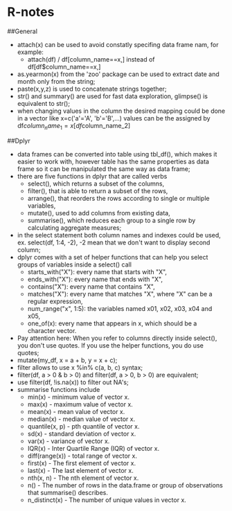 # R-notes

##General
- attach(x) can be used to avoid constatly specifing data frame nam, for example:
     - attach(df) / df[column_name==x,] instead of df[df$column_name==x,]
- as.yearmon(x) from the 'zoo' package can be used to extract date and month only from the string;
- paste(x,y,z) is used to concatenate strings together;
- str() and summary() are used for fast data exploration, glimpse() is equivalent to str();
- when changing values in the column the desired mapping could be done in a vector like x=c('a'='A', 'b'='B',...) values can be the assigned by df$column_name_1=x[df$column_name_2]

##Dplyr
- data frames can be converted into table using tbl_df(), which makes it easier to work with, however table has the same properties as data frame so it can be manipulated the same way as data frame;
- there are five functions in dplyr that are called verbs
     - select(), which returns a subset of the columns,
     - filter(), that is able to return a subset of the rows,
     - arrange(), that reorders the rows according to single or multiple variables,
     - mutate(), used to add columns from existing data,
     - summarise(), which reduces each group to a single row by calculating aggregate measures;
- in the select statement both column names and indexes could be used, ex. select(df, 1:4, -2), -2 mean that we don't want to display second column;
- dplyr comes with a set of helper functions that can help you select groups of variables inside a select() call
     - starts_with("X"): every name that starts with "X",
     - ends_with("X"): every name that ends with "X",
     - contains("X"): every name that contains "X",
     - matches("X"): every name that matches "X", where "X" can be a regular expression,
     - num_range("x", 1:5): the variables named x01, x02, x03, x04 and x05,
     - one_of(x): every name that appears in x, which should be a character vector.
- Pay attention here: When you refer to columns directly inside select(), you don't use quotes. If you use the helper functions, you do use quotes;
- mutate(my_df, x = a + b, y = x + c);
- filter allows to use x %in% c(a, b, c) syntax;
- filter(df, a > 0 & b > 0) and filter(df, a > 0, b > 0) are equivalent;
- use filter(df, !is.na(x)) to filter out NA's;
- summarise functions include
     - min(x) - minimum value of vector x.
     - max(x) - maximum value of vector x.
     - mean(x) - mean value of vector x.
     - median(x) - median value of vector x.
     - quantile(x, p) - pth quantile of vector x.
     - sd(x) - standard deviation of vector x.
     - var(x) - variance of vector x.
     - IQR(x) - Inter Quartile Range (IQR) of vector x.
     - diff(range(x)) - total range of vector x.
     - first(x) - The first element of vector x.
     - last(x) - The last element of vector x.
     - nth(x, n) - The nth element of vector x.
     - n() - The number of rows in the data.frame or group of observations that summarise() describes.
     - n_distinct(x) - The number of unique values in vector x.
      
